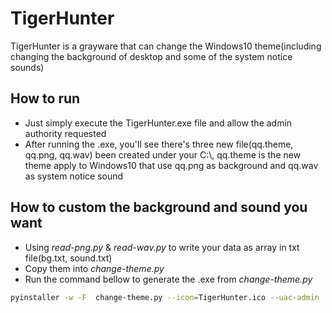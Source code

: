 # TigerHunter
TigerHunter is a grayware that can change the Windows10 theme(including changing the background of desktop and some of the system notice sounds)
## How to run
- Just simply execute the TigerHunter.exe file and allow the admin authority requested
- After running the .exe, you'll see there's three new file(qq.theme, qq.png, qq.wav) been created under your C:\\, qq.theme is the new theme apply to Windows10 that use qq.png as background and qq.wav as system notice sound
## How to custom the background and sound you want
- Using *read-png.py* & *read-wav.py* to write your data as array in txt file(bg.txt, sound.txt)
- Copy them into *change-theme.py*
- Run the command bellow to generate the .exe from *change-theme.py*
```sh
pyinstaller -w -F  change-theme.py --icon=TigerHunter.ico --uac-admin
```